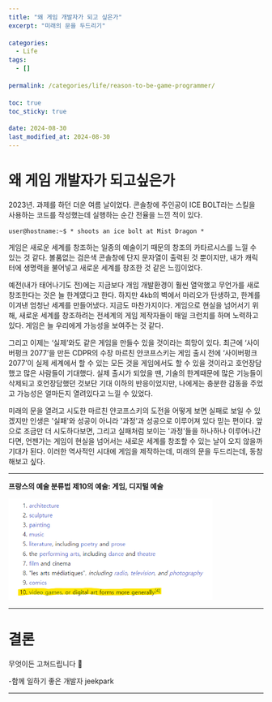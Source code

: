 ```yaml
---
title: "왜 게임 개발자가 되고 싶은가"
excerpt: "미래의 문을 두드리기"

categories:
  - Life
tags:
  - []

permalink: /categories/life/reason-to-be-game-programmer/

toc: true
toc_sticky: true

date: 2024-08-30
last_modified_at: 2024-08-30
---
```


# 왜 게임 개발자가 되고싶은가



2023년. 과제를 하던 더운 여름 날이었다. 콘솔창에 주인공이 ICE BOLT라는 스킬을 사용하는 코드를 작성했는데 실행하는 순간 전율을 느낀 적이 있다. 
```
user@hostname:~$ * shoots an ice bolt at Mist Dragon *
```

게임은 새로운 세계를 창조하는 일종의 예술이기 때문의 창조의 카타르시스를 느낄 수 있는 것 같다. 볼품없는 검은색 콘솔창에 단지 문자열이 출력된 것 뿐이지만, 내가 캐릭터에 생명력을 불어넣고 새로운 세계를 창조한 것 같은 느낌이었다.

예전(내가 태어나기도 전)에는 지금보다 개임 개발환경이 훨씬 열악했고 무언가를 새로 창조한다는 것은 늘 한계였다고 한다. 하지만 4kb의 벽에서 마리오가 탄생하고, 한계를 이겨낸 엄청난 세계를 만들어냈다. 지금도 마찬가지이다. 게임으로 현실을 넘어서기 위해, 새로운 세계를 창조하려는 전세계의 게임 제작자들이 매일 크런치를 하며 노력하고 있다. 게임은 늘 우리에게 가능성을 보여주는 것 같다.

그리고 이제는 ‘실제’와도 같은 게임을 만들수 있을 것이라는 희망이 있다. 최근에 ‘사이버펑크 2077’을 만든 CDPR의 수장 마르친 얀코프스키는 게임 출시 전에 ‘사이버펑크 2077’이 실제 세계에서 할 수 있는 모든 것을 게임에서도 할 수 있을 것이라고 호언장담했고 많은 사람들이 기대했다. 실제 출시가 되었을 땐, 기술의 한계때문에 많은 기능들이 삭제되고 호언장담했던 것보단 기대 이하의 반응이었지만, 나에게는 충분한 감동을 주었고 가능성은 얼마든지 열려있다고 느낄 수 있었다.

미래의 문을 열려고 시도한 마르친 얀코프스키의 도전을 어떻게 보면 실패로 보일 수 있겠지만 인생은 '실패'와 성공이 아니라 '과정'과 성공으로 이루어져 있다 믿는 편이다. 앞으로 조금만 더 시도하다보면, 그리고 실패처럼 보이는 '과정'들을 하나하나 이루어나간다면, 언젠가는 게임이 현실을 넘어서는 새로운 세계를 창조할 수 있는 날이 오지 않을까 기대가 된다. 이러한 역사적인 시대에 게임을 제작하는데, 미래의 문을 두드리는데, 동참해보고 싶다.

---
**프랑스의 예술 분류법**
**제10의 예술: 게임, 디지털 예술**

<img src="https://github.com/jeekpark/jeekpark.github.io/blob/main/assets/images/posts_img/life/classificatory-disputes-about-art.png?raw=true" style="width: 80%; height: auto; object-fit: cover;">

---

# 결론

무엇이든 고쳐드립니다 🎯

-함께 일하기 좋은 개발자 jeekpark


---